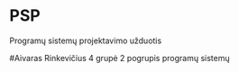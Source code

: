 # PSP
Programų sistemų projektavimo užduotis

#Aivaras Rinkevičius 4 grupė 2 pogrupis programų sistemų
